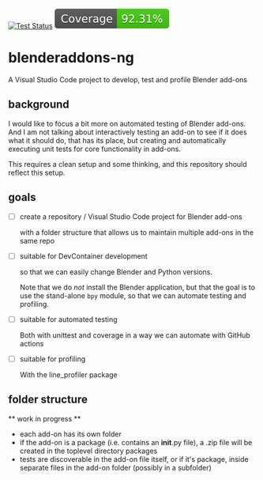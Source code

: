 [![Test Status](https://github.com/varkenvarken/blenderaddons-ng/actions/workflows/test_all.yml/badge.svg)](https://github.com/varkenvarken/blenderaddons-ng/actions/workflows/test_all.yml) ![Coverage](coverage.svg)

# blenderaddons-ng

A Visual Studio Code project to develop, test and profile Blender add-ons

## background

I would like to focus a bit more on automated testing of Blender add-ons.
And I am not talking about interactively testing an add-on to see if it does what it should do,
that has its place, but creating and automatically executing unit tests for core functionality in add-ons.

This requires a clean setup and some thinking, and this repository should reflect this setup.

## goals

- [ ] create a repository / Visual Studio Code project for Blender add-ons

  with a folder structure that allows us to maintain multiple add-ons in the same repo

- [ ] suitable for DevContainer development

  so that we can easily change Blender and Python versions.

  Note that we do *not* install the Blender application, but that the goal is to use the stand-alone `bpy` module, so that we can automate testing and profiling.

- [ ] suitable for automated testing

  Both with unittest and coverage in a way we can automate with GitHub actions

- [ ] suitable for profiling

  With the line_profiler package

## folder structure

** work in progress **

- each add-on has its own folder
- if the add-on is a package (i.e. contains an __init__.py file), a .zip file will be created in the toplevel directory packages
- tests are discoverable in the add-on file itself, or if it's package, inside separate files in the add-on folder (possibly in a subfolder)

